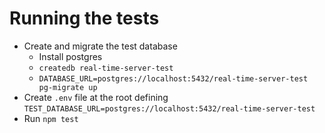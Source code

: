 # Running the tests

* Create and migrate the test database
  * Install postgres
  * `createdb real-time-server-test`
  * `DATABASE_URL=postgres://localhost:5432/real-time-server-test pg-migrate up`
* Create `.env` file at the root defining `TEST_DATABASE_URL=postgres://localhost:5432/real-time-server-test`
* Run `npm test`
